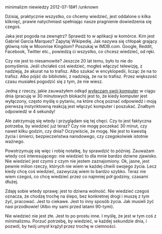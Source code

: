 minimalizm niewiedzy
2012-07-18#1
/unknown

Dzisiaj, praktycznie wszystko, co chcemy wiedzieć, jest oddalone o kilka kliknięć, prawie natychmiast spełniając nasze pragnienie dowiedzenia się czegoś.

Jaka jest pogoda na zewnątrz? Sprawdź to w aplikacji w komórce. Kim jest Gabriel Garcia Marquez? Zapytaj Wikipedię. Jak nazywa się chłopak grający główną rolę w Moonrise Kingdom? Poszukaj w IMDB.com. Google, Reddit, Facebook, Twitter etc., powiedzą ci wszystko, co chcesz wiedzieć, od ręki.

Czy nie jest to niesamowite? Jeszcze 20 lat temu, było to nie do pomyślenia. Jeśli chciałeś coś wiedzieć, mogłeś włączyć telewizję, z nadzieją, że akurat na to trafisz. Albo szukać w encyklopedii, licząc że na to trafisz. Albo pójść do biblioteki, z nadzieją, że na to trafisz. Przez większość czasu musiałeś pogodzić się z tym, że nie wiesz.

Jedną z rzeczy, jakie zauważyłem odkąd [wyłączam swój
komputer](http://zenhabits.net/offline) w ciągu dnia (pracuję w 30 minutowych blokach) jest to, że kiedy komputer jest wyłączony, często myślę o pytaniu, na które chcę poznać odpowiedź i moją pierwszą instynktowną reakcją jest włączyć komputer i poszukać. Znałbym odpowiedź w 4 sekundy!

Ale zatrzymuję się wtedy i przyglądam się tej chęci. Czy to jest faktyczna potrzeba, by wiedzieć już teraz? Czy nie mogę poczekać 30 minut, czy nawet kilku godzin, czy dnia? Oczywiście, że mogę. Nie jest to kwestią życia i śmierci, bezpieczeństwa narodowego, czy czegokolwiek istotnie ważnego.

Powstrzymuję się więc i robię notatkę, by sprawdzić to później. Zauważam wtedy coś interesującego: nie wiedzieć to dla mnie bardzo dziwne zjawisko. Nie wiedzieć jest czymś z czym nie jestem zaznajomiony. Ok, jasne, jest pewnie milion rzeczy, których nie wiem w każdej chwili swojego życia. Lecz kiedy chcę coś wiedzieć, zazwyczaj wiem to bardzo szybko. Teraz nie wiem czegoś, co chcę wiedzieć przez co najmniej pół godziny, czasami dłużej.

Zdaję sobie wtedy sprawę: jest to dziwna wolność. Nie wiedzieć czegoś oznacza, że chodzę trochę na ślepo, bez konkretnej drogi i muszę z tym żyć, pracować. Jest to ciekawe. Jest to inny sposób życia. Jak musieli żyć nasi przodkowie! (Albo my sami przed latami 90-tymi).

Nie wiedzieć nie jest złe. Jest to po prostu inne. I myślę, że jest w tym coś z minimalizmu. Porzuć potrzebę, by wiedzieć, w każdej sekundzie dnia, i pozwól, by twój umysł krążył przez trochę w ciemności.
